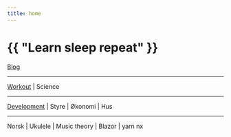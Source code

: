 ```yaml
---
title: home
---
```

# {{ "Learn sleep repeat" }}


[Blog](/pages/blog.html)

---
 
[Workout](/2024/07/11/yoga.html)
 | 
Science

---

[Development](/2024/07/14/development.html)
 | 
Styre
 | 
Økonomi
 | 
Hus

---

Norsk
 | 
Ukulele
 | 
Music theory
 | 
Blazor
 | 
yarn nx
 

